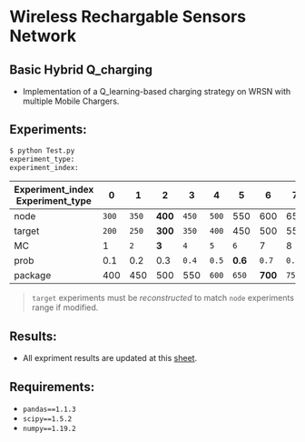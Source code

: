 # Wireless Rechargable Sensors Network
## Basic Hybrid Q_charging

- Implementation of a Q_learning-based charging strategy on WRSN with multiple Mobile Chargers.



## Experiments:


```bash
$ python Test.py
experiment_type:
experiment_index:
```

| Experiment_index Experiment_type | 0   | 1   | 2     | 3   | 4   | 5     | 6     | 7   | 8   |
|------------------                |-----|-----|-----  |-----|-----|-----  |-----  |-----|-----|
| node                             |`300`|`350`|__400__|`450`|`500`| 550   | 600   | 650 | 700 |
| target                           |`200`|`250`|__300__|`350`|`400`| 450   | 500   | 550 | 600 |
| MC                               | 1   |`2`  |__3__  | `4` |`5`  |`6`    | 7     | 8   | 9   |
| prob                             | 0.1 | 0.2 | 0.3   |`0.4`|`0.5`|__0.6__|`0.7`  |`0.8`| 0.9 |
| package                          | 400 | 450 | 500   | 550 |`600`|`650`  |__700__|`750`|`800`|


> `target` experiments must be *reconstructed* to match `node` experiments range if modified. 
## Results:

- All expriment results are updated at this [sheet](https://husteduvn-my.sharepoint.com/:x:/g/personal/long_nt183586_sis_hust_edu_vn/EVypWNIGoz1GkK7v6QYDmccBJKAzweAXJr8ZhFF94kYgnw?e=Jrwb9k). 

## Requirements:
- `pandas==1.1.3`  
- `scipy==1.5.2`    
- `numpy==1.19.2`
